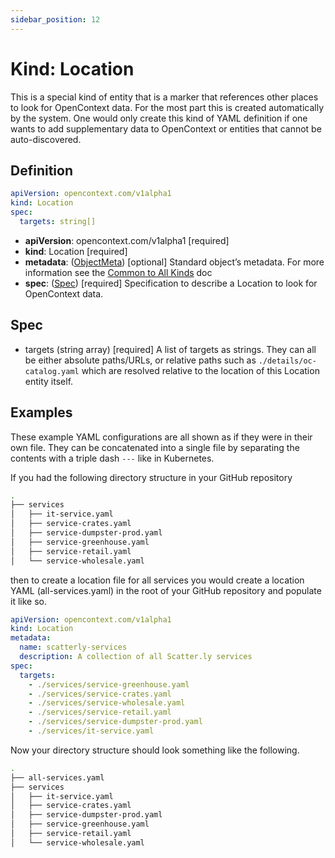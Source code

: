 ```yaml
---
sidebar_position: 12
---
```


# Kind: Location

This is a special kind of entity that is a marker that references other places to look for OpenContext data. For the most part this is created automatically by the system. One would only create this kind of YAML definition if one wants to add supplementary data to OpenContext or entities that cannot be auto-discovered.

## Definition

```yaml
apiVersion: opencontext.com/v1alpha1
kind: Location
spec:
  targets: string[]
```

- **apiVersion**: opencontext.com/v1alpha1 [required]
- **kind**: Location [required]
- **metadata**: ([ObjectMeta](common#metadata)) [optional]
  Standard object’s metadata. For more information see the [Common to All Kinds](common) doc
- **spec**: ([Spec](#spec)) [required]
  Specification to describe a Location to look for OpenContext data.

## Spec

- targets (string array) [required]
  A list of targets as strings. They can all be either absolute paths/URLs, or relative paths such as `./details/oc-catalog.yaml` which are resolved relative to the location of this Location entity itself.

## Examples

These example YAML configurations are all shown as if they were in their own file. They can be concatenated into a single file by separating the contents with a triple dash `---` like in Kubernetes.

If you had the following directory structure in your GitHub repository

```bash
.
├── services
│   ├── it-service.yaml
│   ├── service-crates.yaml
│   ├── service-dumpster-prod.yaml
│   ├── service-greenhouse.yaml
│   ├── service-retail.yaml
│   └── service-wholesale.yaml
```

then to create a location file for all services you would create a location YAML (all-services.yaml) in the root of your GitHub repository and populate it like so.

```yaml
apiVersion: opencontext.com/v1alpha1
kind: Location
metadata:
  name: scatterly-services
  description: A collection of all Scatter.ly services
spec:
  targets:
    - ./services/service-greenhouse.yaml
    - ./services/service-crates.yaml
    - ./services/service-wholesale.yaml
    - ./services/service-retail.yaml
    - ./services/service-dumpster-prod.yaml
    - ./services/it-service.yaml
```

Now your directory structure should look something like the following.

```bash
.
├── all-services.yaml
├── services
│   ├── it-service.yaml
│   ├── service-crates.yaml
│   ├── service-dumpster-prod.yaml
│   ├── service-greenhouse.yaml
│   ├── service-retail.yaml
│   └── service-wholesale.yaml
```
